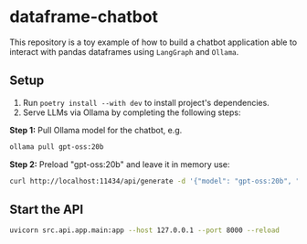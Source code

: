 # dataframe-chatbot

This repository is a toy example of how to build a chatbot application able to interact with pandas dataframes using `LangGraph` and `Ollama`.

## Setup

1. Run ```poetry install --with dev``` to install project's dependencies.
2. Serve LLMs via Ollama by completing the following steps:

**Step 1:** Pull Ollama model for the chatbot, e.g.
```bash
ollama pull gpt-oss:20b
```

**Step 2:** Preload "gpt-oss:20b" and leave it in memory use:
```bash
curl http://localhost:11434/api/generate -d '{"model": "gpt-oss:20b", "keep_alive": -1, "options": {"num_ctx": 4096}}'
```

## Start the API

```bash
uvicorn src.api.app.main:app --host 127.0.0.1 --port 8000 --reload
```

